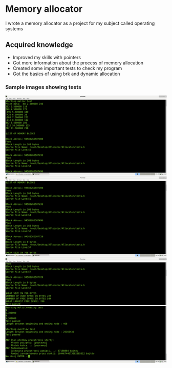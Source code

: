 # Memory allocator
  I wrote a memory allocator as a project for my subject called operating systems
## Acquired knowledge
  * Improved my skills with pointers
  * Got more information about the process of memory allocation
  * Created some important tests to check my program
  * Got the basics of using brk and dynamic allocation
### Sample images showing tests
![](Images/Image1.png)
![](Images/Image2.png)
![](Images/Image3.png)
![](Images/Image4.png)
